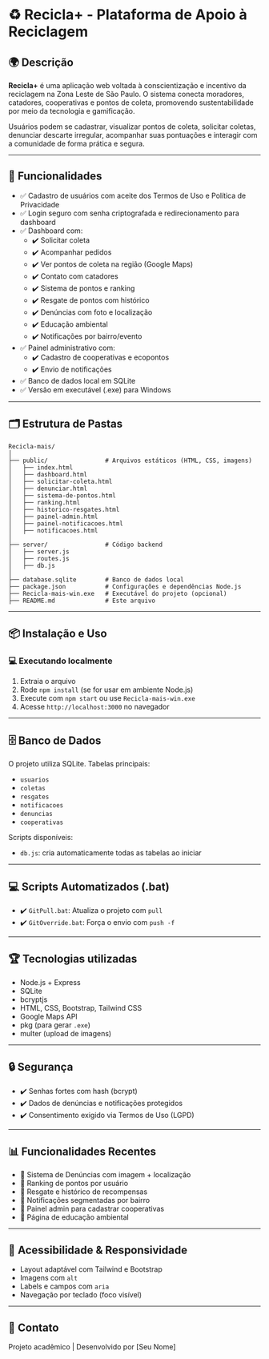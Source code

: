 
# ♻️ Recicla+ - Plataforma de Apoio à Reciclagem

## 🌍 Descrição

**Recicla+** é uma aplicação web voltada à conscientização e incentivo da reciclagem na Zona Leste de São Paulo. O sistema conecta moradores, catadores, cooperativas e pontos de coleta, promovendo sustentabilidade por meio da tecnologia e gamificação.

Usuários podem se cadastrar, visualizar pontos de coleta, solicitar coletas, denunciar descarte irregular, acompanhar suas pontuações e interagir com a comunidade de forma prática e segura.

---

## 📌 Funcionalidades

- ✅ Cadastro de usuários com aceite dos Termos de Uso e Política de Privacidade
- ✅ Login seguro com senha criptografada e redirecionamento para dashboard
- ✅ Dashboard com:
  - ✔️ Solicitar coleta
  - ✔️ Acompanhar pedidos
  - ✔️ Ver pontos de coleta na região (Google Maps)
  - ✔️ Contato com catadores
  - ✔️ Sistema de pontos e ranking
  - ✔️ Resgate de pontos com histórico
  - ✔️ Denúncias com foto e localização
  - ✔️ Educação ambiental
  - ✔️ Notificações por bairro/evento
- ✅ Painel administrativo com:
  - ✔️ Cadastro de cooperativas e ecopontos
  - ✔️ Envio de notificações
- ✅ Banco de dados local em SQLite
- ✅ Versão em executável (.exe) para Windows

---

## 🗂️ Estrutura de Pastas

```
Recicla-mais/
│
├── public/                # Arquivos estáticos (HTML, CSS, imagens)
│   ├── index.html
│   ├── dashboard.html
│   ├── solicitar-coleta.html
│   ├── denunciar.html
│   ├── sistema-de-pontos.html
│   ├── ranking.html
│   ├── historico-resgates.html
│   ├── painel-admin.html
│   ├── painel-notificacoes.html
│   ├── notificacoes.html
│
├── server/                # Código backend
│   ├── server.js
│   ├── routes.js
│   ├── db.js
│
├── database.sqlite        # Banco de dados local
├── package.json           # Configurações e dependências Node.js
├── Recicla-mais-win.exe   # Executável do projeto (opcional)
├── README.md              # Este arquivo
```

---

## 📦 Instalação e Uso

### 💻 Executando localmente

1. Extraia o arquivo
2. Rode `npm install` (se for usar em ambiente Node.js)
3. Execute com `npm start` ou use `Recicla-mais-win.exe`
4. Acesse `http://localhost:3000` no navegador

---

## 🗄️ Banco de Dados

O projeto utiliza SQLite. Tabelas principais:

- `usuarios`
- `coletas`
- `resgates`
- `notificacoes`
- `denuncias`
- `cooperativas`

Scripts disponíveis:

- `db.js`: cria automaticamente todas as tabelas ao iniciar

---

## 💻 Scripts Automatizados (.bat)

- ✔️ `GitPull.bat`: Atualiza o projeto com `pull`
- ✔️ `GitOverride.bat`: Força o envio com `push -f`

---

## 🏆 Tecnologias utilizadas

- Node.js + Express
- SQLite
- bcryptjs
- HTML, CSS, Bootstrap, Tailwind CSS
- Google Maps API
- pkg (para gerar `.exe`)
- multer (upload de imagens)

---

## 🔒 Segurança

- ✔️ Senhas fortes com hash (bcrypt)
- ✔️ Dados de denúncias e notificações protegidos
- ✔️ Consentimento exigido via Termos de Uso (LGPD)

---

## 📊 Funcionalidades Recentes

- 📌 Sistema de Denúncias com imagem + localização
- 📌 Ranking de pontos por usuário
- 📌 Resgate e histórico de recompensas
- 📌 Notificações segmentadas por bairro
- 📌 Painel admin para cadastrar cooperativas
- 📌 Página de educação ambiental

---

## 👥 Acessibilidade & Responsividade

- Layout adaptável com Tailwind e Bootstrap
- Imagens com `alt`
- Labels e campos com `aria`
- Navegação por teclado (foco visível)

---

## 💬 Contato

Projeto acadêmico | Desenvolvido por [Seu Nome]
